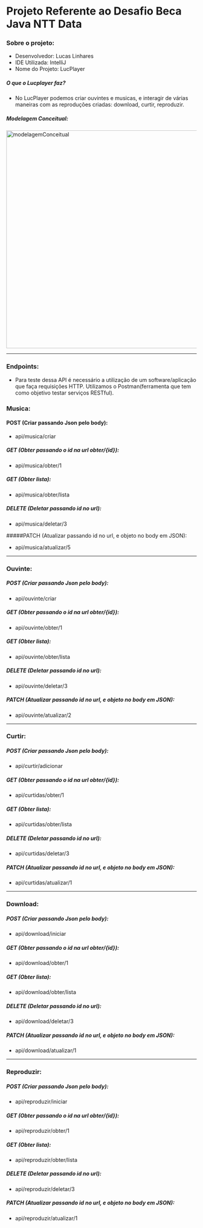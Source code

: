 # Projeto Referente ao Desafio Beca Java NTT Data

### Sobre o projeto:

* Desenvolvedor: Lucas Linhares
* IDE Utilizada: IntelliJ
* Nome do Projeto: LucPlayer

##### O que o Lucplayer faz?

* No LucPlayer podemos criar ouvintes e musicas, e interagir de várias maneiras com as reproduções criadas: download, curtir, reproduzir.

##### Modelagem Conceitual:

<img width="575" alt="modelagemConceitual" src="https://user-images.githubusercontent.com/63889027/150397585-18898c3b-7b70-40dc-9a8c-286788c44c6d.png">

___________________________
### Endpoints:
* Para teste dessa API é necessário a utilização de um software/aplicação que faça requisições HTTP. Utilizamos o Postman(ferramenta que tem como objetivo testar serviços RESTful).

### Musica:

#### POST (Criar passando Json pelo body): 
* api/musica/criar

##### GET (Obter passando o id na url obter/{id}):
* api/musica/obter/1

##### GET (Obter lista):
* api/musica/obter/lista

##### DELETE (Deletar passando id no url):
* api/musica/deletar/3

#####PATCH (Atualizar passando id no url, e objeto no body em JSON):
* api/musica/atualizar/5

-----------------------------------------------------------------------------------
### Ouvinte:

##### POST (Criar passando Json pelo body):
* api/ouvinte/criar

##### GET (Obter passando o id na url obter/{id}):
* api/ouvinte/obter/1

##### GET (Obter lista):
* api/ouvinte/obter/lista

##### DELETE (Deletar passando id no url):
* api/ouvinte/deletar/3

##### PATCH (Atualizar passando id no url, e objeto no body em JSON):
* api/ouvinte/atualizar/2

-----------------------------------------------------------------------------------
### Curtir:

##### POST (Criar passando Json pelo body):
* api/curtir/adicionar

##### GET (Obter passando o id na url obter/{id}):
* api/curtidas/obter/1

##### GET (Obter lista):
* api/curtidas/obter/lista

##### DELETE (Deletar passando id no url):
* api/curtidas/deletar/3

##### PATCH (Atualizar passando id no url, e objeto no body em JSON):
* api/curtidas/atualizar/1

-----------------------------------------------------------------------------------
### Download:

##### POST (Criar passando Json pelo body):
* api/download/iniciar

##### GET (Obter passando o id na url obter/{id}):
* api/download/obter/1

##### GET (Obter lista):
* api/download/obter/lista

##### DELETE (Deletar passando id no url):
* api/download/deletar/3

##### PATCH (Atualizar passando id no url, e objeto no body em JSON):
* api/download/atualizar/1

_________________________________________________________________________________
### Reproduzir:

##### POST (Criar passando Json pelo body):
* api/reproduzir/iniciar

##### GET (Obter passando o id na url obter/{id}):
* api/reproduzir/obter/1

##### GET (Obter lista):
* api/reproduzir/obter/lista

##### DELETE (Deletar passando id no url):
* api/reproduzir/deletar/3

##### PATCH (Atualizar passando id no url, e objeto no body em JSON):
* api/reproduzir/atualizar/1



















